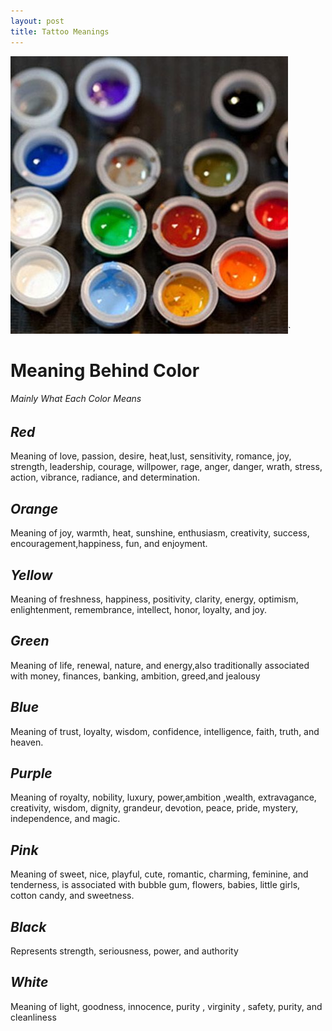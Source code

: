 ```yaml
---
layout: post
title: Tattoo Meanings 
---
```



![differnetinks](/images/IMG_6308.JPG)`



# Meaning Behind Color 
###### Mainly What Each Color Means


## *Red*
Meaning of  love, passion, desire, heat,lust, sensitivity, romance, joy, strength, leadership, courage, willpower, rage, anger, danger, wrath, stress, action, vibrance, radiance, and determination.

## *Orange*
 Meaning of joy, warmth, heat, sunshine, enthusiasm, creativity, success, encouragement,happiness, fun, and enjoyment.

## *Yellow*

 Meaning of freshness, happiness, positivity, clarity, energy, optimism, enlightenment, remembrance, intellect, honor, loyalty, and joy. 
 
## *Green* 

Meaning of life, renewal, nature, and energy,also traditionally associated with money, finances, banking, ambition, greed,and  jealousy


## *Blue*

Meaning of trust, loyalty, wisdom, confidence, intelligence, faith, truth, and heaven.

## *Purple*
 Meaning of royalty, nobility, luxury, power,ambition ,wealth, extravagance, creativity, wisdom, dignity, grandeur, devotion, peace, pride, mystery, independence, and magic.
 
## *Pink*
 Meaning of sweet, nice, playful, cute, romantic, charming, feminine, and tenderness, is associated with bubble gum, flowers, babies, little girls, cotton candy, and sweetness.
## *Black*
Represents strength, seriousness, power, and authority
## *White*

 Meaning of light, goodness, innocence, purity , virginity , safety, purity, and cleanliness
